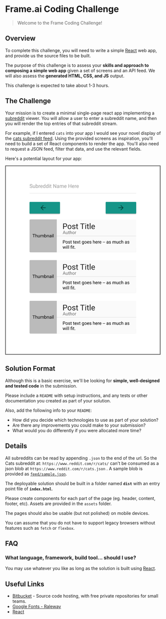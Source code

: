 # Frame.ai Coding Challenge

> Welcome to the Frame Coding Challenge!


## Overview

To complete this challenge, you will need to write a simple [React](https://facebook.github.io/react/) web app, and provide us the source files to be built.

The purpose of this challenge is to assess your **skills and approach to composing a simple web app** given a set of screens and an API feed.  We will also assess the **generated HTML, CSS, and JS** output.

This challenge is expected to take about 1-3 hours.


## The Challenge

Your mission is to create a minimal single-page react app implementing a [subreddit](https://en.oxforddictionaries.com/definition/subreddit) viewer. You will allow a user to enter a subreddit name, and then you will render the top entries of that subreddit stream.

For example, if I entered `cats` into your app I would see your novel display of the [cats subreddit feed](https://www.reddit.com/r/cats/). Using the provided screens as inspiration, you'll need to build a set of React components to render the app.  You'll also need to request a JSON feed, filter that data, and use the relevant fields.

Here's a potential layout for your app:

![Wireframe](screens/wireframe.png?raw=true)


## Solution Format

Although this is a basic exercise, we'll be looking for **simple, well-designed and tested code** in the submission.

Please include a `README` with setup instructions, and any tests or other documentation you created as part of your solution.

Also, add the following info to your `README`:

* How did you decide which technologies to use as part of your solution?
* Are there any improvements you could make to your submission?
* What would you do differently if you were allocated more time?

## Details

All subreddits can be read by appending `.json` to the end of the url. So the Cats subreddit at: `https://www.reddit.com/r/cats/` can't be consumed as a json blob at `https://www.reddit.com/r/cats.json` .  A sample blob is provided as [`feed/sample.json`](feed/sample.json).

The deployable solution should be built in a folder named **`dist`** with an entry point file of **`index.html`**.

Please create components for each part of the page (eg. header, content, footer, etc).
Assets are provided in the `assets` folder.

The pages should also be usable (but not polished) on mobile devices.

You can assume that you do not have to support legacy browsers without features such as `fetch` or `flexbox`.


## FAQ

### What language, framework, build tool... should I use?

You may use whatever you like as long as the solution is built using [React](https://facebook.github.io/react/).


## Useful Links

* [Bitbucket](https://bitbucket.org/) - Source code hosting, with free private repositories for small teams.
* [Google Fonts - Raleway](https://fonts.google.com/?selection.family=Raleway)
* [React](https://facebook.github.io/react/)

